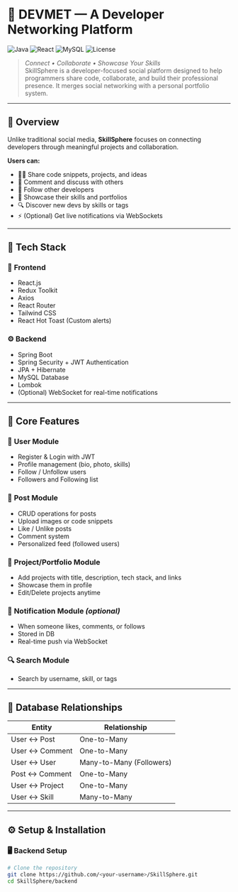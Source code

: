 # 🚀 DEVMET — A Developer Networking Platform

![Java](https://img.shields.io/badge/Java-SpringBoot-green?style=for-the-badge&logo=springboot)
![React](https://img.shields.io/badge/React-Frontend-blue?style=for-the-badge&logo=react)
![MySQL](https://img.shields.io/badge/MySQL-Database-orange?style=for-the-badge&logo=mysql)
![License](https://img.shields.io/badge/License-MIT-yellow?style=for-the-badge)

> _Connect • Collaborate • Showcase Your Skills_  
SkillSphere is a developer-focused social platform designed to help programmers share code, collaborate, and build their professional presence. It merges social networking with a personal portfolio system.

---

## 🧠 Overview

Unlike traditional social media, **SkillSphere** focuses on connecting developers through meaningful projects and collaboration.  

**Users can:**
- 🧑‍💻 Share code snippets, projects, and ideas  
- 💬 Comment and discuss with others  
- 👥 Follow other developers  
- 🧠 Showcase their skills and portfolios  
- 🔍 Discover new devs by skills or tags  
- ⚡ (Optional) Get live notifications via WebSockets  

---

## 🧩 Tech Stack

### 🎯 **Frontend**
- React.js  
- Redux Toolkit  
- Axios  
- React Router  
- Tailwind CSS  
- React Hot Toast (Custom alerts)

### ⚙️ **Backend**
- Spring Boot  
- Spring Security + JWT Authentication  
- JPA + Hibernate  
- MySQL Database  
- Lombok  
- (Optional) WebSocket for real-time notifications

---

## 🔑 Core Features

### 👤 **User Module**
- Register & Login with JWT  
- Profile management (bio, photo, skills)  
- Follow / Unfollow users  
- Followers and Following list  

### 📝 **Post Module**
- CRUD operations for posts  
- Upload images or code snippets  
- Like / Unlike posts  
- Comment system  
- Personalized feed (followed users)

### 💼 **Project/Portfolio Module**
- Add projects with title, description, tech stack, and links  
- Showcase them in profile  
- Edit/Delete projects anytime  

### 🔔 **Notification Module** *(optional)*
- When someone likes, comments, or follows  
- Stored in DB  
- Real-time push via WebSocket  

### 🔍 **Search Module**
- Search by username, skill, or tags  

---

## 🧩 Database Relationships

| Entity | Relationship |
|--------|---------------|
| User ↔ Post | One-to-Many |
| User ↔ Comment | One-to-Many |
| User ↔ User | Many-to-Many (Followers) |
| Post ↔ Comment | One-to-Many |
| User ↔ Project | One-to-Many |
| User ↔ Skill | Many-to-Many |

---

## ⚙️ Setup & Installation

### 🖥️ Backend Setup
```bash
# Clone the repository
git clone https://github.com/<your-username>/SkillSphere.git
cd SkillSphere/backend
